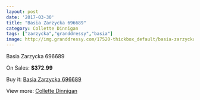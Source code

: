 ```yaml
---
layout: post
date: '2017-03-30'
title: "Basia Zarzycka 696689"
category: Collette Dinnigan
tags: ["zarzycka","granddressy","basia"]
image: http://img.granddressy.com/17520-thickbox_default/basia-zarzycka-696689.jpg
---
```

Basia Zarzycka 696689

On Sales: **$372.99**
<a href="https://www.granddressy.com/en/collette-dinnigan/16522-basia-zarzycka-696689.html"><amp-img layout="responsive" width="600" height="600" src="//img.granddressy.com/17520-thickbox_default/basia-zarzycka-696689.jpg" alt="Basia Zarzycka 696689 0" /></a>

Buy it: [Basia Zarzycka 696689](https://www.granddressy.com/en/collette-dinnigan/16522-basia-zarzycka-696689.html "Basia Zarzycka 696689")

View more: [Collette Dinnigan](https://www.granddressy.com/en/303-collette-dinnigan "Collette Dinnigan")
